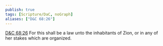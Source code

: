 ```yaml
---
publish: true
tags: [Scripture/DaC, noGraph]
aliases: ["D&C 68:26"]
---
```

[D&C 68:26](https://churchofjesuschrist.org/study/scriptures/dc-testament/dc/68?lang=eng&id=p26#p26) For this shall be a law unto the inhabitants of Zion, or in any of her stakes which are organized.
